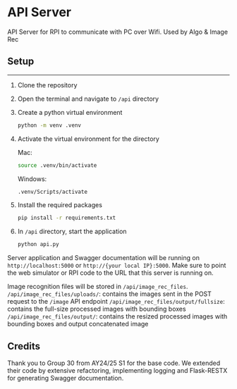 # API Server

API Server for RPI to communicate with PC over Wifi. Used by Algo & Image Rec

## Setup 

---

1. Clone the repository
2. Open the terminal and navigate to `/api` directory
3. Create a python virtual environment
    ```bash
    python -m venv .venv
    ```
4. Activate the virtual environment for the directory

    Mac:
    ```bash
    source .venv/bin/activate
    ```

    Windows:
    ```bash
    .venv/Scripts/activate
    ```

5. Install the required packages
    ```bash
    pip install -r requirements.txt
    ```

6. In `/api` directory, start the application
    ```bash
    python api.py
    ```

Server application and Swagger documentation will be running on `http://localhost:5000` or `http://{your local IP}:5000`. Make sure to point the web simulator or RPI code to the URL that this server is running on.

Image recognition files will be stored in `/api/image_rec_files`. 
`/api/image_rec_files/uploads/`: contains the images sent in the POST request to the `/image` API endpoint
`/api/image_rec_files/output/fullsize`: contains the full-size processed images with bounding boxes
`/api/image_rec_files/output/`: contains the resized processed images with bounding boxes and output concatenated image

## Credits
Thank you to Group 30 from AY24/25 S1 for the base code. We extended their code by extensive refactoring, implementing logging and Flask-RESTX for generating Swagger documentation. 